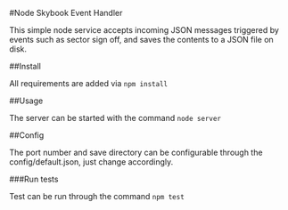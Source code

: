 #Node Skybook Event Handler

This simple node service accepts incoming JSON messages 
triggered by events such as sector sign off, and saves 
the contents to a JSON file on disk.

##Install

All requirements are added via ```npm install```

##Usage

The server can be started with the command ```node server```

##Config

The port number and save directory can be configurable 
through the config/default.json, just change accordingly.

###Run tests

Test can be run through the command ```npm test```
